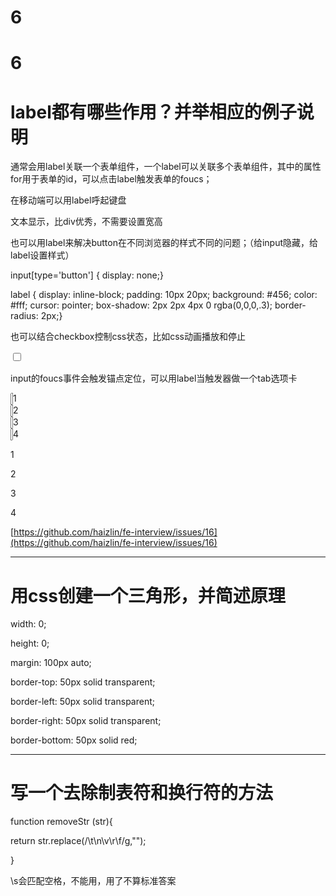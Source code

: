 # 6

# 6

# label都有哪些作用？并举相应的例子说明

通常会用label关联一个表单组件，一个label可以关联多个表单组件，其中的属性for用于表单的id，可以点击label触发表单的foucs；

在移动端可以用label呼起键盘

文本显示，比div优秀，不需要设置宽高

也可以用label来解决button在不同浏览器的样式不同的问题；（给input隐藏，给label设置样式）

input[type='button'] { display: none;}

label { display: inline-block; padding: 10px 20px; background: #456; color: #fff; cursor: pointer; box-shadow: 2px 2px 4px 0 rgba(0,0,0,.3); border-radius: 2px;}

也可以结合checkbox控制css状态，比如css动画播放和停止

<input type="checkbox" id="controller">

<label class="icon" for="controller">

<div class="play"></div>

<div class="pause"></div>

</label>

<div class="animation"></div>

<style>

...#controller:checked ~ .animation { animation-play-state: paused;}...</style>

input的foucs事件会触发锚点定位，可以用label当触发器做一个tab选项卡

<div class="box">

<div class="list"><input id="one" readonly>1</div>

<div class="list"><input id="two" readonly>2</div>

<div class="list"><input id="three" readonly>3</div>

<div class="list"><input id="four" readonly>4</div>

</div>

<div class="link">

<label class="click" for="one">1</label>

<label class="click" for="two">2</label>

<label class="click" for="three">3</label>

<label class="click" for="four">4</label>

</div>

<style>

.box { width: 20em; height: 10em; border: 1px solid #ddd; overflow: hidden;}.list { height: 100%; background: #ddd; text-align: center; position: relative;}.list > input { position: absolute; top:0; height: 100%; width: 1px; border:0; padding: 0; margin: 0; clip: rect(0 0 0 0);}

</style>

[https://github.com/haizlin/fe-interview/issues/16](https://github.com/haizlin/fe-interview/issues/16)

---

# 用css创建一个三角形，并简述原理

width: 0;

height: 0;

margin: 100px auto;

border-top: 50px solid transparent;

border-left: 50px solid transparent;

border-right: 50px solid transparent;

border-bottom: 50px solid red;

---

# 写一个去除制表符和换行符的方法

function removeStr (str){

return str.replace(/\t\n\v\r\f/g,"");

}

\s会匹配空格，不能用，用了不算标准答案